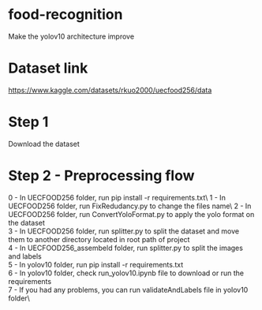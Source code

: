 # food-recognition
Make the yolov10 architecture improve

# Dataset link
https://www.kaggle.com/datasets/rkuo2000/uecfood256/data

# Step 1
Download the dataset

# Step 2 - Preprocessing flow
0 - In UECFOOD256 folder, run pip install -r requirements.txt\ 
1 - In UECFOOD256 folder, run FixRedudancy.py to change the files name\ 
2 - In UECFOOD256 folder, run ConvertYoloFormat.py to apply the yolo format on the dataset\
3 - In UECFOOD256 folder, run splitter.py to split the dataset and move them to another directory located in root path of project\
4 - In UECFOOD256_assembeld folder, run splitter.py to split the images and labels\
5 - In yolov10 folder, run pip install -r requirements.txt\
6 - In yolov10 folder, check run_yolov10.ipynb file to download or run the requirements\
7 - If you had any problems, you can run validateAndLabels file in yolov10 folder\

